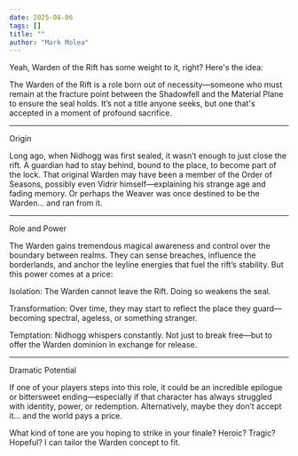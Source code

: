 ```yaml
---
date: 2025-08-06
tags: []
title: ""
author: "Mark Molea"
---
```

Yeah, Warden of the Rift has some weight to it, right? Here's the idea:

The Warden of the Rift is a role born out of necessity—someone who must remain at the fracture point between the Shadowfell and the Material Plane to ensure the seal holds. It’s not a title anyone seeks, but one that's accepted in a moment of profound sacrifice.


---

Origin

Long ago, when Nidhogg was first sealed, it wasn’t enough to just close the rift. A guardian had to stay behind, bound to the place, to become part of the lock. That original Warden may have been a member of the Order of Seasons, possibly even Vidrir himself—explaining his strange age and fading memory. Or perhaps the Weaver was once destined to be the Warden… and ran from it.


---

Role and Power

The Warden gains tremendous magical awareness and control over the boundary between realms. They can sense breaches, influence the borderlands, and anchor the leyline energies that fuel the rift’s stability. But this power comes at a price:

Isolation: The Warden cannot leave the Rift. Doing so weakens the seal.

Transformation: Over time, they may start to reflect the place they guard—becoming spectral, ageless, or something stranger.

Temptation: Nidhogg whispers constantly. Not just to break free—but to offer the Warden dominion in exchange for release.



---

Dramatic Potential

If one of your players steps into this role, it could be an incredible epilogue or bittersweet ending—especially if that character has always struggled with identity, power, or redemption. Alternatively, maybe they don’t accept it… and the world pays a price.

What kind of tone are you hoping to strike in your finale? Heroic? Tragic? Hopeful? I can tailor the Warden concept to fit.

